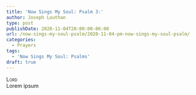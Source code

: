 ```yaml
---
title: 'Now Sings My Soul: Psalm 3:'
author: Joseph Louthan
type: post
publishDate: 2020-11-04T20:00:00-06:00
url: /now-sings-my-soul-psalm/2020-11-04-pm-now-sings-my-soul-psalm/
categories:
  - Prayers
tags:
  - 'Now Sings My Soul: Psalms'
draft: true
---
```


</pre>
<div style="font-variant: small-caps;">Lord</div>
Lorem ipsum
</pre>
